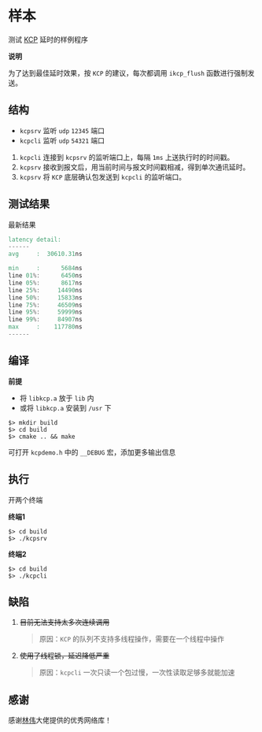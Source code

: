# 样本

测试 [KCP](https://github.com/skywind3000/kcp/) 延时的样例程序

**说明**

为了达到最佳延时效果，按 `KCP` 的建议，每次都调用 `ikcp_flush` 函数进行强制发送。

## 结构

- `kcpsrv` 监听 `udp` `12345` 端口
- `kcpcli` 监听 `udp` `54321` 端口

1. `kcpcli` 连接到 `kcpsrv` 的监听端口上，每隔 `1ms` 上送执行时的时间戳。
2. `kcpsrv` 接收到报文后，用当前时间与报文时间戳相减，得到单次通讯延时。
3. `kcpsrv` 将 `KCP` 底层确认包发送到 `kcpcli` 的监听端口。

## 测试结果

最新结果

```verilog
latency detail:
------
avg     :  30610.31ns

min     :      5684ns
line 01%:      6450ns
line 05%:      8617ns
line 25%:     14490ns
line 50%:     15833ns
line 75%:     46509ns
line 95%:     59999ns
line 99%:     84907ns
max     :    117780ns
------
```

## 编译

**前提**

- 将 `libkcp.a` 放于 `lib` 内
- 或将 `libkcp.a` 安装到 `/usr` 下

```shell
$> mkdir build
$> cd build
$> cmake .. && make
```

可打开 `kcpdemo.h` 中的 `__DEBUG` 宏，添加更多输出信息

## 执行

开两个终端

**终端1**

```shell
$> cd build
$> ./kcpsrv
```

**终端2**

```shell
$> cd build
$> ./kcpcli
```

## 缺陷

1. ~~目前无法支持太多次连续调用~~
    > 原因：`KCP` 的队列不支持多线程操作，需要在一个线程中操作
2. ~~使用了线程锁，延迟降低严重~~
    > 原因：`kcpcli` 一次只读一个包过慢，一次性读取足够多就能加速

## 感谢

感谢[林伟](https://github.com/skywind3000/)大佬提供的优秀网络库！
